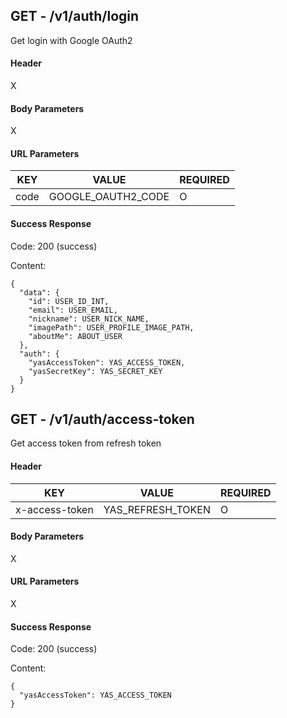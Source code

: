 ## GET - /v1/auth/login

Get login with Google OAuth2



#### Header

X



#### Body Parameters

X



#### URL Parameters

| KEY  | VALUE              | REQUIRED |
| ---- | ------------------ | -------- |
| code | GOOGLE_OAUTH2_CODE | O        |





#### Success Response

Code: 200 (success)

Content:

~~~
{
  "data": {
    "id": USER_ID_INT,
    "email": USER_EMAIL,
    "nickname": USER_NICK_NAME,
    "imagePath": USER_PROFILE_IMAGE_PATH,
    "aboutMe": ABOUT_USER
  },
  "auth": {
    "yasAccessToken": YAS_ACCESS_TOKEN,
    "yasSecretKey": YAS_SECRET_KEY
  }
}
~~~





## GET - /v1/auth/access-token

Get access token from refresh token



#### Header

| KEY            | VALUE             | REQUIRED |
| -------------- | ----------------- | -------- |
| x-access-token | YAS_REFRESH_TOKEN | O        |



#### Body Parameters

X



#### URL Parameters

X



#### Success Response

Code: 200 (success)

Content:

~~~
{
  "yasAccessToken": YAS_ACCESS_TOKEN
}
~~~

